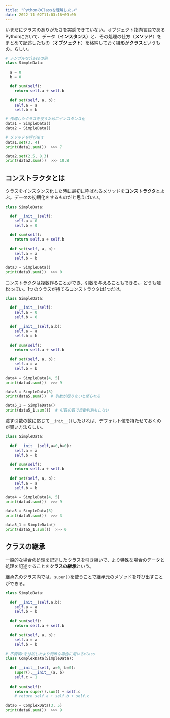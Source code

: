 ```yaml
---
title: "PythonのClassを理解したい"
date: 2022-11-02T11:03:16+09:00
---
```


いまだにクラスのありがたさを実感できていない。オブジェクト指向言語であるPythonにおいて、データ（**インスタンス**）と、その処理の仕方（**メソッド**）をまとめて記述したもの（**オブジェクト**）を格納しておく雛形が**クラス**というもの。らしい。

```python
# シンプルなclassの例
class SimpleData:

  a = 0
  b = 0

  def sum(self):
    return self.a + self.b
  
  def set(self, a, b):
    self.a = a
    self.b = b

# 作成したクラスを使うためにインスタンス化
data1 = SimpleData()
data2 = SimpleData()

# メソッドを呼び出す
data1.set(3, 4)
print(data1.sum())  >>> 7

data2.set(2.5, 8.3)
print(data2.sum())  >>> 10.8
```

## コンストラクタとは
クラスをインスタンス化した時に最初に呼ばれるメソッドを**コンストラクタ**とよぶ。データの初期化をするものだと思えばいい。

```python
class SimpleData:

  def __init__(self):
    self.a = 0
    self.b = 0

  def sum(self):
    return self.a + self.b
  
  def set(self, a, b):
    self.a = a
    self.b = b

data3 = SimpleData()
print(data3.sum())  >>> 0
```

~~コンストラクタは複数作ることができ、引数を与えることもできる。~~ どうも嘘松っぽい。1つのクラスが持てるコンストラクタは1つだけ。

```python
class SimpleData:

  def __init__(self):
    self.a = 0
    self.b = 0
  
  def __init__(self,a,b):
    self.a = a
    self.b = b

  def sum(self):
    return self.a + self.b
  
  def set(self, a, b):
    self.a = a
    self.b = b

data4 = SimpleData(4, 5)
print(data4.sum())  >>> 9

data5 = SimpleData(3)
print(data5.sum())  # 引数が足りないと怒られる

data5_1 = SimpleData()
print(data5_1.sum())  # 引数の数で自動判別もしない
```

渡す引数の数に応じて`__init__()`したければ、デフォルト値を持たせておくのが賢い方法らしい。

```python
class SimpleData:

  def __init__(self,a=0,b=0):
    self.a = a
    self.b = b

  def sum(self):
    return self.a + self.b
  
  def set(self, a, b):
    self.a = a
    self.b = b

data4 = SimpleData(4, 5)
print(data4.sum())  >>> 9

data5 = SimpleData(3)
print(data5.sum())  >>> 3

data5_1 = SimpleData()
print(data5_1.sum())  >>> 0
```


## クラスの継承
一般的な場合の処理を記述したクラスを引き継いで、より特殊な場合のデータと処理を記述することを**クラスの継承**という。

継承先のクラス内では、`super()`を使うことで継承元のメソッドを呼び出すことができる。

```python # a,bの2変数に対する一般的なclass
class SimpleData:
  
  def __init__(self,a,b):
    self.a = a
    self.b = b

  def sum(self):
    return self.a + self.b
  
  def set(self, a, b):
    self.a = a
    self.b = b

# 不変項cを付加したより特殊な場合に用いるclass
class ComplexData(SimpleData):
  
  def __init__(self, a=0, b=0):
    super().__init__(a, b)
    self.c = 1
  
  def sum(self):
    return super().sum() + self.c
    # return self.a + self.b + self.c
  
data6 = ComplexData(3, 5)
print(data6.sum())  >>> 9
```
